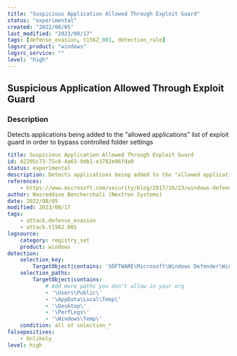 ```yaml
---
title: "Suspicious Application Allowed Through Exploit Guard"
status: "experimental"
created: "2022/08/05"
last_modified: "2023/08/17"
tags: [defense_evasion, t1562_001, detection_rule]
logsrc_product: "windows"
logsrc_service: ""
level: "high"
---
```


## Suspicious Application Allowed Through Exploit Guard

### Description

Detects applications being added to the "allowed applications" list of exploit guard in order to bypass controlled folder settings

```yml
title: Suspicious Application Allowed Through Exploit Guard
id: 42205c73-75c8-4a63-9db1-e3782e06fda0
status: experimental
description: Detects applications being added to the "allowed applications" list of exploit guard in order to bypass controlled folder settings
references:
    - https://www.microsoft.com/security/blog/2017/10/23/windows-defender-exploit-guard-reduce-the-attack-surface-against-next-generation-malware/
author: Nasreddine Bencherchali (Nextron Systems)
date: 2022/08/05
modified: 2023/08/17
tags:
    - attack.defense_evasion
    - attack.t1562.001
logsource:
    category: registry_set
    product: windows
detection:
    selection_key:
        TargetObject|contains: 'SOFTWARE\Microsoft\Windows Defender\Windows Defender Exploit Guard\Controlled Folder Access\AllowedApplications'
    selection_paths:
        TargetObject|contains:
            # Add more paths you don't allow in your org
            - '\Users\Public\'
            - '\AppData\Local\Temp\'
            - '\Desktop\'
            - '\PerfLogs\'
            - '\Windows\Temp\'
    condition: all of selection_*
falsepositives:
    - Unlikely
level: high

```
